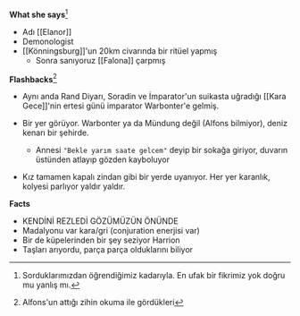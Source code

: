 ---
---  
  
**What she says**[^1]  

- Adı [[Elanor]]  
- Demonologist  
- [[Könningsburg]]'un 20km civarında bir ritüel yapmış  
	- Sonra sanıyoruz [[Falona]] çarpmış  
  
**Flashbacks**[^2]  

- Aynı anda Rand Diyarı, Soradin ve İmparator'un suikasta uğradığı [[Kara Gece]]'nin ertesi günü imparator Warbonter'e gelmiş.  
- Bir yer görüyor. Warbonter ya da Mündung değil (Alfons bilmiyor), deniz kenarı bir şehirde.  
	- Annesi `"Bekle yarım saate gelcem"` deyip bir sokağa giriyor, duvarın üstünden atlayıp gözden kayboluyor  

- Kız tamamen kapalı zindan gibi bir yerde uyanıyor. Her yer karanlık, kolyesi parlıyor yaldır yaldır.  
  
**Facts**  

- KENDİNİ REZLEDİ GÖZÜMÜZÜN ÖNÜNDE  
- Madalyonu var kara/gri (conjuration enerjisi var)  
- Bir de küpelerinden bir şey seziyor Harrion  
- Taşları arıyordu, parça parça olduklarını biliyor  
  
[^1]: Sorduklarımızdan öğrendiğimiz kadarıyla. En ufak bir fikrimiz yok doğru mu yanlış mı.  
[^2]: Alfons'un attığı zihin okuma ile gördükleri